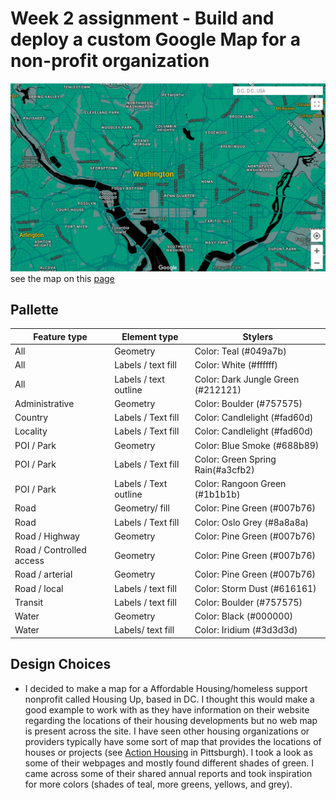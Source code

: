 # Week 2 assignment - Build and deploy a custom Google Map for a non-profit organization

![Image of Map created for Housing Up Nonprofit](HousingUpDC_Map.png)
see the map on this [page](google_map_style_housingup.html)

## Pallette 
| Feature type             | Element type          | Stylers                             |
| ------------------------ | --------------------- | ----------------------------------- |
| All                      | Geometry              | Color:  Teal (#049a7b)              |
| All                      | Labels / text fill    | Color: White (#ffffff)              |
| All                      | Labels / text outline | Color:  Dark Jungle Green (#212121) |
| Administrative           | Geometry              | Color: Boulder (#757575)            |
| Country                  | Labels / Text fill    | Color:  Candlelight (#fad60d)       |
| Locality                 | Labels / Text fill    | Color:  Candlelight (#fad60d)       |
| POI / Park               | Geometry              | Color: Blue Smoke (#688b89)         |
| POI / Park               | Labels / Text fill    | Color:  Green Spring Rain(#a3cfb2)  |
| POI / Park               | Labels / Text outline | Color:  Rangoon Green (#1b1b1b)     |
| Road                     | Geometry/ fill        | Color:  Pine Green (#007b76)        |
| Road                     | Labels / Text fill    | Color:  Oslo Grey (#8a8a8a)         |
| Road / Highway           | Geometry              | Color:  Pine Green (#007b76)        |
| Road / Controlled access | Geometry              | Color:  Pine Green (#007b76)        |
| Road / arterial          | Geometry              | Color:  Pine Green (#007b76)        |
| Road / local             | Labels / text fill    | Color:  Storm Dust (#616161)        |
| Transit                  | Labels / text fill    | Color: Boulder (#757575)            |
| Water                    | Geometry              | Color:  Black (#000000)             |
| Water                    | Labels/ text fill     | Color: Iridium  (#3d3d3d)           |

## Design Choices
- I decided to make a map for a Affordable Housing/homeless support nonprofit called Housing Up, based in DC. I thought this would make a good example to work with as they have information on their website regarding the locations of their housing developments but no web map is present across the site. I have seen other housing organizations or providers typically have some sort of map that provides the locations of houses or projects (see [Action Housing](https://actionhousing.org/find-housing/general-properties-listings/) in Pittsburgh). I took a look as some of their webpages and mostly found different shades of green. I came across some of their shared annual reports and took inspiration for more colors (shades of teal, more greens, yellows, and grey).  
